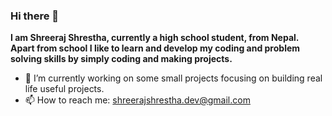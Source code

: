 ### Hi there 👋

<b>I am Shreeraj Shrestha, currently a high school student, from Nepal.<br> Apart from school I like to learn and develop my coding and problem solving skills by simply coding and making projects.</b>

- 🔭 I’m currently working on some small projects focusing on building real life useful projects.
- 📫 How to reach me: shreerajshrestha.dev@gmail.com
